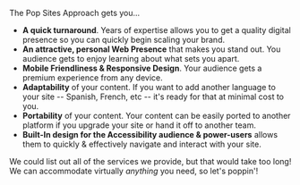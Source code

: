 
The Pop Sites Approach gets you...

- **A quick turnaround**. Years of expertise allows you to get a quality digital presence so you can quickly begin scaling your brand.
- **An attractive, personal Web Presence** that makes you stand out. You audience gets to enjoy learning about what sets you apart.
- **Mobile Friendliness & Responsive Design**. Your audience gets a premium experience from any device.
- **Adaptability** of your content. If you want to add another language to your site -- Spanish, French, etc -- it's ready for that at minimal cost to you.
- **Portability** of your content. Your content can be easily ported to another platform if you upgrade your site or hand it off to another team.
- **Built-In design for the Accessibility audience & power-users** allows them to quickly & effectively navigate and interact with your site.

We could list out all of the services we provide, but that would take too long! We can accommodate virtually _anything_ you need, so let's poppin'!
